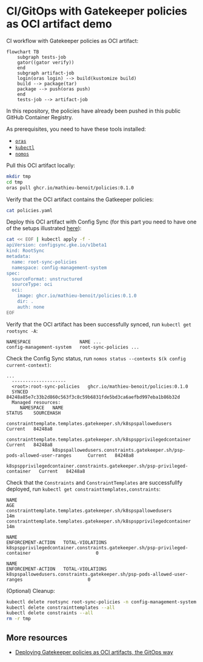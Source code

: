 # CI/GitOps with Gatekeeper policies as OCI artifact demo

CI workflow with Gatekeeper policies as OCI artifact:
```mermaid
flowchart TB
    subgraph tests-job
    gator((gator verify))
    end
    subgraph artifact-job
    login(oras login) --> build(kustomize build)
    build --> package(tar)
    package --> push(oras push)
    end
    tests-job --> artifact-job
```

In this repository, the policies have already been pushed in this public GitHub Container Registry.

As prerequisites, you need to have these tools installed:
- [`oras`]()
- [`kubectl`](https://kubernetes.io/docs/tasks/tools/#kubectl)
- [`nomos`]()

Pull this OCI artifact locally:
```bash
mkdir tmp
cd tmp
oras pull ghcr.io/mathieu-benoit/policies:0.1.0
```

Verify that the OCI artifact contains the Gatkeeper policies:
```bash
cat policies.yaml
```

Deploy this OCI artifact with Config Sync (for this part you need to have one of the setups illustrated [here](docs/k8s-cluster-setup.md)):
```bash
cat << EOF | kubectl apply -f -
apiVersion: configsync.gke.io/v1beta1
kind: RootSync
metadata:
  name: root-sync-policies
  namespace: config-management-system
spec:
  sourceFormat: unstructured
  sourceType: oci
  oci:
    image: ghcr.io/mathieu-benoit/policies:0.1.0
    dir: .
    auth: none
EOF
```

Verify that the OCI artifact has been successfully synced, run `kubectl get rootsync -A`:
```
NAMESPACE                  NAME ...
config-management-system   root-sync-policies ...
```

Check the Config Sync status, run `nomos status --contexts $(k config current-context)`:
```
...
  --------------------
  <root>:root-sync-policies   ghcr.io/mathieu-benoit/policies:0.1.0                              
  SYNCED                      84248a85e7c33b2d860c563f3c8c59b6831fde5bd3ca6aefbd997eba1b86b32d   
  Managed resources:
     NAMESPACE   NAME                                                                           STATUS    SOURCEHASH
                 constrainttemplate.templates.gatekeeper.sh/k8spspallowedusers                  Current   84248a8
                 constrainttemplate.templates.gatekeeper.sh/k8spspprivilegedcontainer           Current   84248a8
                 k8spspallowedusers.constraints.gatekeeper.sh/psp-pods-allowed-user-ranges      Current   84248a8
                 k8spspprivilegedcontainer.constraints.gatekeeper.sh/psp-privileged-container   Current   84248a8
```

Check that the `Constraints` and `ConstraintTemplates` are successfullfy deployed, run `kubectl get constrainttemplates,constraints`:
```
NAME                                                                   AGE
constrainttemplate.templates.gatekeeper.sh/k8spspallowedusers          14m
constrainttemplate.templates.gatekeeper.sh/k8spspprivilegedcontainer   14m

NAME                                                                           ENFORCEMENT-ACTION   TOTAL-VIOLATIONS
k8spspprivilegedcontainer.constraints.gatekeeper.sh/psp-privileged-container                        0

NAME                                                                        ENFORCEMENT-ACTION   TOTAL-VIOLATIONS
k8spspallowedusers.constraints.gatekeeper.sh/psp-pods-allowed-user-ranges                        0
```

(Optional) Cleanup:
```bash
kubectl delete rootsync root-sync-policies -n config-management-system
kubectl delete constrainttemplates --all
kubectl delete constraints --all
rm -r tmp
```

## More resources

- [Deploying Gatekeeper policies as OCI artifacts, the GitOps way](https://medium.com/google-cloud/e1233429ae2)
